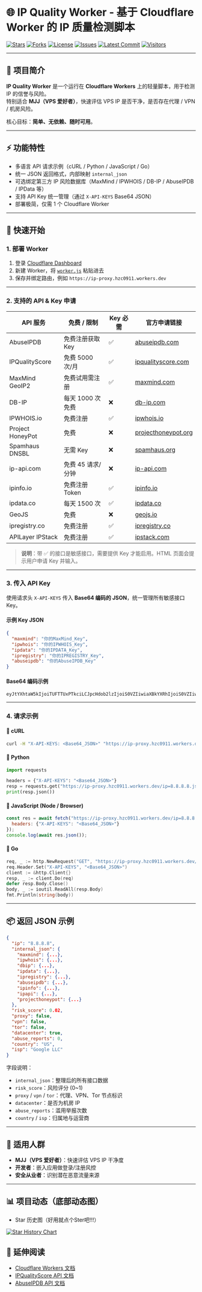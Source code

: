 
# 🌐 IP Quality Worker - 基于 Cloudflare Worker 的 IP 质量检测脚本

[![Stars](https://img.shields.io/github/stars/HEXUXIU/ip-quality-worker?style=flat-square)](https://github.com/HEXUXIU/ip-quality-worker/stargazers)
[![Forks](https://img.shields.io/github/forks/HEXUXIU/ip-quality-worker?style=flat-square)](https://github.com/HEXUXIU/ip-quality-worker/network/members)
[![License](https://img.shields.io/github/license/HEXUXIU/ip-quality-worker?style=flat-square)](./LICENSE)
[![Issues](https://img.shields.io/github/issues/HEXUXIU/ip-quality-worker?style=flat-square)](https://github.com/HEXUXIU/ip-quality-worker/issues)
[![Latest Commit](https://img.shields.io/github/last-commit/HEXUXIU/ip-quality-worker?style=flat-square)](https://github.com/HEXUXIU/ip-quality-worker/commits/main)
[![Visitors](https://komarev.com/ghpvc/?username=HEXUXIU&repo=ip-quality-worker&style=flat-square)](https://github.com/HEXUXIU/ip-quality-worker)

---

## 📖 项目简介

**IP Quality Worker** 是一个运行在 **Cloudflare Workers** 上的轻量脚本，用于检测 IP 的信誉与风险。  
特别适合 **MJJ（VPS 爱好者）**，快速评估 VPS IP 是否干净，是否存在代理 / VPN / 机房风险。

核心目标：**简单、无依赖、随时可用**。

---

## ⚡ 功能特性

- 多语言 API 请求示例（cURL / Python / JavaScript / Go）  
- 统一 JSON 返回格式，内部映射 `internal_json`  
- 可选绑定第三方 IP 风险数据库（MaxMind / IPWHOIS / DB-IP / AbuseIPDB / IPData 等）  
- 支持 API Key 统一管理（通过 `X-API-KEYS` Base64 JSON）  
- 部署极简，仅需 1 个 Cloudflare Worker  

---

## 🚀 快速开始

### 1. 部署 Worker

1. 登录 [Cloudflare Dashboard](https://dash.cloudflare.com/)  
2. 新建 Worker，将 [`worker.js`](./worker.js) 粘贴进去  
3. 保存并绑定路由，例如 `https://ip-proxy.hzc0911.workers.dev`  

---

### 2. 支持的 API & Key 申请

| API 服务 | 免费 / 限制 | Key 必需 | 官方申请链接 |
|----------|------------|-----------|-------------|
| AbuseIPDB | 免费注册获取 Key | ✅ | [abuseipdb.com](https://www.abuseipdb.com/) |
| IPQualityScore | 免费 5000 次/月 | ✅ | [ipqualityscore.com](https://www.ipqualityscore.com/) |
| MaxMind GeoIP2 | 免费试用需注册 | ✅ | [maxmind.com](https://www.maxmind.com/) |
| DB-IP | 每天 1000 次免费 | ❌ | [db-ip.com](https://db-ip.com/) |
| IPWHOIS.io | 免费注册 | ✅ | [ipwhois.io](https://ipwhois.io/) |
| Project HoneyPot | 免费 | ❌ | [projecthoneypot.org](https://www.projecthoneypot.org/) |
| Spamhaus DNSBL | 无需 Key | ❌ | [spamhaus.org](https://www.spamhaus.org/lookup/) |
| ip-api.com | 免费 45 请求/分钟 | ❌ | [ip-api.com](http://ip-api.com/) |
| ipinfo.io | 免费注册 Token | ✅ | [ipinfo.io](https://ipinfo.io/) |
| ipdata.co | 每天 1500 次 | ✅ | [ipdata.co](https://ipdata.co/) |
| GeoJS | 免费 | ❌ | [geojs.io](https://www.geojs.io/) |
| ipregistry.co | 免费注册 | ✅ | [ipregistry.co](https://ipregistry.co/) |
| APILayer IPStack | 免费注册 | ✅ | [ipstack.com](https://ipstack.com/) |

> **说明**：带 ✅ 的接口是敏感接口，需要提供 Key 才能启用。HTML 页面会提示用户申请 Key 并输入。

---

### 3. 传入 API Key

使用请求头 `X-API-KEYS` 传入 **Base64 编码的 JSON**，统一管理所有敏感接口 Key。

#### 示例 Key JSON

```json
{
  "maxmind": "你的MaxMind_Key",
  "ipwhois": "你的IPWHOIS_Key",
  "ipdata": "你的IPDATA_Key",
  "ipregistry": "你的IPREGISTRY_Key",
  "abuseipdb": "你的AbuseIPDB_Key"
}
````

#### Base64 编码示例

```
eyJtYXhtaW5kIjoiTUFTTUxPTkciLCJpcHdob2lzIjoiS0VZIiwiaXBkYXRhIjoiS0VZIiwiaXByZWdpc3RyeSI6IktFWSIsImFidXNlaXBkYiI6IktFWSJ9
```

---

### 4. 请求示例

#### 🔹 cURL

```bash
curl -H "X-API-KEYS: <Base64_JSON>" "https://ip-proxy.hzc0911.workers.dev/ip=8.8.8.8.json"
```

#### 🔹 Python

```python
import requests

headers = {"X-API-KEYS": "<Base64_JSON>"}
resp = requests.get("https://ip-proxy.hzc0911.workers.dev/ip=8.8.8.8.json", headers=headers)
print(resp.json())
```

#### 🔹 JavaScript (Node / Browser)

```javascript
const res = await fetch("https://ip-proxy.hzc0911.workers.dev/ip=8.8.8.8.json", {
  headers: {"X-API-KEYS": "<Base64_JSON>"}
});
console.log(await res.json());
```

#### 🔹 Go

```go
req, _ := http.NewRequest("GET", "https://ip-proxy.hzc0911.workers.dev/ip=8.8.8.8.json", nil)
req.Header.Set("X-API-KEYS", "<Base64_JSON>")
client := &http.Client{}
resp, _ := client.Do(req)
defer resp.Body.Close()
body, _ := ioutil.ReadAll(resp.Body)
fmt.Println(string(body))
```

---

## 📦 返回 JSON 示例

```json
{
  "ip": "8.8.8.8",
  "internal_json": {
    "maxmind": {...},
    "ipwhois": {...},
    "dbip": {...},
    "ipdata": {...},
    "ipregistry": {...},
    "abuseipdb": {...},
    "ipinfo": {...},
    "ipapi": {...},
    "projecthoneypot": {...}
  },
  "risk_score": 0.02,
  "proxy": false,
  "vpn": false,
  "tor": false,
  "datacenter": true,
  "abuse_reports": 0,
  "country": "US",
  "isp": "Google LLC"
}
```

字段说明：

* `internal_json`：整理后的所有接口数据
* `risk_score`：风险评分 (0~1)
* `proxy` / `vpn` / `tor`：代理、VPN、Tor 节点标识
* `datacenter`：是否为机房 IP
* `abuse_reports`：滥用举报次数
* `country` / `isp`：归属地与运营商

---

## 👥 适用人群

* **MJJ（VPS 爱好者）**：快速评估 VPS IP 干净度
* **开发者**：嵌入应用做登录/注册风控
* **安全从业者**：识别潜在恶意流量来源

---

## 📊 项目动态（底部动态图）

* Star 历史图（好用就点个Ster吧!!!）

<a href="https://www.star-history.com/#HEXUXIU/IP-Quality-Worker&Date">
 <picture>
   <source media="(prefers-color-scheme: dark)" srcset="https://api.star-history.com/svg?repos=HEXUXIU/IP-Quality-Worker&type=Date&theme=dark" />
   <source media="(prefers-color-scheme: light)" srcset="https://api.star-history.com/svg?repos=HEXUXIU/IP-Quality-Worker&type=Date" />
   <img alt="Star History Chart" src="https://api.star-history.com/svg?repos=HEXUXIU/IP-Quality-Worker&type=Date" />
 </picture>
</a>

## 🔗 延伸阅读

* [Cloudflare Workers 文档](https://developers.cloudflare.com/workers/)
* [IPQualityScore API 文档](https://www.ipqualityscore.com/documentation)
* [AbuseIPDB API 文档](https://docs.abuseipdb.com/)


